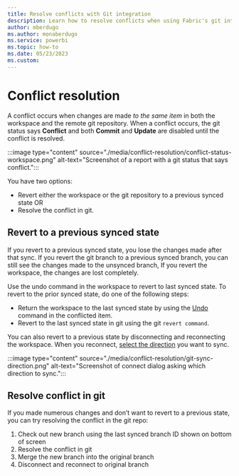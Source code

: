 ```yaml
---
title: Resolve conflicts with Git integration
description: Learn how to resolve conflicts when using Fabric's git integration tools.
author: mberdugo
ms.author: monaberdugo
ms.service: powerbi
ms.topic: how-to
ms.date: 05/23/2023
ms.custom: 
---
```


# Conflict resolution

A conflict occurs when changes are made *to the same item* in both the workspace and the remote git repository. When a conflict occurs, the git status says **Conflict** and both **Commit** and **Update** are disabled until the conflict is resolved.

:::image type="content" source="./media/conflict-resolution/conflict-status-workspace.png" alt-text="Screenshot of a report with a git status that says conflict.":::

You have two options:

- Revert either the workspace or the git repository to a previous synced state OR
- Resolve the conflict in git.

## Revert to a previous synced state

If you revert to a previous synced state, you lose the changes made after that sync. If you revert the git branch to a previous synced branch, you can still see the changes made to the unsynced branch, If you revert the workspace, the changes are lost completely.

Use the undo command in the workspace to revert to last synced state.
To revert to the prior synced state, do one of the following steps:

- Return the workspace to the last synced state by using the [Undo](./git-get-started.md#commit-changes-to-git) command in the conflicted item.
- Revert to the last synced state in git using the git `revert command`.

 You can also revert to a previous state by disconnecting and reconnecting the workspace. When you reconnect, [select the direction](./git-integration-process.md#connect-and-sync) you want to sync.

:::image type="content" source="./media/conflict-resolution/git-sync-direction.png" alt-text="Screenshot of connect dialog asking which direction to sync.":::

## Resolve conflict in git

If you made numerous changes and don’t want to revert to a previous state, you can try resolving the conflict in the git repo:

1. Check out new branch using the last synced branch ID shown on bottom of screen
1. Resolve the conflict in git
1. Merge the new branch into the original branch
1. Disconnect and reconnect to original branch
